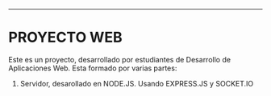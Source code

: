 
---

# PROYECTO WEB 

Este es un proyecto, desarrollado por estudiantes de Desarrollo de Aplicaciones Web.
Esta formado por varias partes: 
1. Servidor, desarollado en NODE.JS. Usando EXPRESS.JS y SOCKET.IO